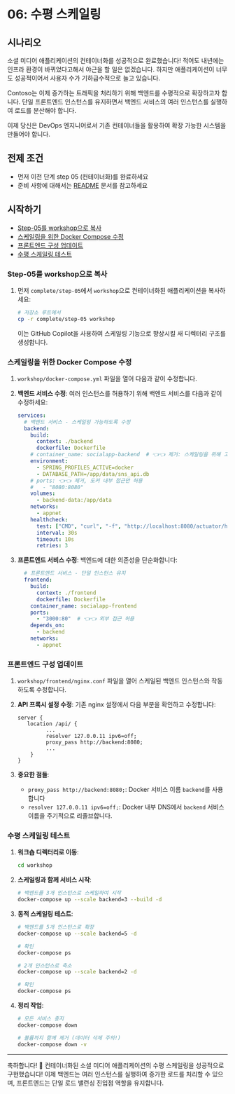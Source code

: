 # 06: 수평 스케일링

## 시나리오

소셜 미디어 애플리케이션의 컨테이너화를 성공적으로 완료했습니다! 적어도 내년에는 인프라 환경이 바뀌었다고해서 야근을 할 일은 없겠습니다. 하지만 애플리케이션이 너무도 성공적이어서 사용자 수가 기하급수적으로 늘고 있습니다.

Contoso는 이제 증가하는 트래픽을 처리하기 위해 백엔드를 수평적으로 확장하고자 합니다. 단일 프론트엔드 인스턴스를 유지하면서 백엔드 서비스의 여러 인스턴스를 실행하여 로드를 분산해야 합니다.

이제 당신은 DevOps 엔지니어로서 기존 컨테이너들을 활용하여 확장 가능한 시스템을 만들어야 합니다.

## 전제 조건

- 먼저 이전 단계 step 05 (컨테이너화)를 완료하세요
- 준비 사항에 대해서는 [README](../README.md) 문서를 참고하세요

## 시작하기

- [Step-05를 workshop으로 복사](#step-05를-workshop으로-복사)
- [스케일링을 위한 Docker Compose 수정](#스케일링을-위한-docker-compose-수정)
- [프론트엔드 구성 업데이트](#프론트엔드-구성-업데이트)
- [수평 스케일링 테스트](#수평-스케일링-테스트)

### Step-05를 workshop으로 복사

1. 먼저 `complete/step-05`에서 `workshop`으로 컨테이너화된 애플리케이션을 복사하세요:

   ```bash
   # 저장소 루트에서
   cp -r complete/step-05 workshop
   ```

   이는 GitHub Copilot을 사용하여 스케일링 기능으로 향상시킬 새 디렉터리 구조를 생성합니다.


### 스케일링을 위한 Docker Compose 수정

1. `workshop/docker-compose.yml` 파일을 열어 다음과 같이 수정합니다.

2. **백엔드 서비스 수정**: 여러 인스턴스를 허용하기 위해 백엔드 서비스를 다음과 같이 수정하세요:

   ```yaml
   services:
     # 백엔드 서비스 - 스케일링 가능하도록 수정
     backend:
       build:
         context: ./backend
         dockerfile: Dockerfile
       # container_name: socialapp-backend  # 👈👈 제거: 스케일링을 위해 고정 이름 제거
       environment:
         - SPRING_PROFILES_ACTIVE=docker
         - DATABASE_PATH=/app/data/sns_api.db
       # ports: 👈👈 제거, 도커 내부 접근만 허용
       #   - "8080:8080"
       volumes:
         - backend-data:/app/data
       networks:
         - appnet
       healthcheck:
         test: ["CMD", "curl", "-f", "http://localhost:8080/actuator/health"]
         interval: 30s
         timeout: 10s
         retries: 3
   ```

3. **프론트엔드 서비스 수정**: 백엔드에 대한 의존성을 단순화합니다:

   ```yaml
     # 프론트엔드 서비스 - 단일 인스턴스 유지
     frontend:
       build:
         context: ./frontend
         dockerfile: Dockerfile
       container_name: socialapp-frontend
       ports:
         - "3000:80"  # 👈👈 외부 접근 허용
       depends_on:
         - backend
       networks:
         - appnet
   ```

### 프론트엔드 구성 업데이트

1. `workshop/frontend/nginx.conf` 파일을 열어 스케일된 백엔드 인스턴스와 작동하도록 수정합니다.

1. **API 프록시 설정 수정**: 기존 nginx 설정에서 다음 부분을 확인하고 수정합니다:

   ```nginx
   server {
      location /api/ {
            ...
            resolver 127.0.0.11 ipv6=off;
            proxy_pass http://backend:8080;
            ...
       }
   }
   ```

1. **중요한 점들**:
   - `proxy_pass http://backend:8080;`: Docker 서비스 이름 `backend`를 사용합니다
   - `resolver 127.0.0.11 ipv6=off;`: Docker 내부 DNS에서 `backend` 서비스이름을 주기적으로 리졸브합니다.

### 수평 스케일링 테스트

1. **워크숍 디렉터리로 이동**:

   ```bash
   cd workshop
   ```

1. **스케일링과 함께 서비스 시작**:

   ```bash
   # 백엔드를 3개 인스턴스로 스케일하여 시작
   docker-compose up --scale backend=3 --build -d
   ```

1. **동적 스케일링 테스트**:

   ```bash
   # 백엔드를 5개 인스턴스로 확장
   docker-compose up --scale backend=5 -d
   
   # 확인
   docker-compose ps
   
   # 2개 인스턴스로 축소
   docker-compose up --scale backend=2 -d
   
   # 확인
   docker-compose ps
   ```

1. **정리 작업**:

   ```bash
   # 모든 서비스 중지
   docker-compose down
   
   # 볼륨까지 함께 제거 (데이터 삭제 주의!)
   docker-compose down -v
   ```

---

축하합니다! 🎉 컨테이너화된 소셜 미디어 애플리케이션의 수평 스케일링을 성공적으로 구현했습니다! 이제 백엔드는 여러 인스턴스를 실행하여 증가한 로드를 처리할 수 있으며, 프론트엔드는 단일 로드 밸런싱 진입점 역할을 유지합니다.